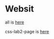 # Websit
all is <a href="https://sam199971.github.io/Websit/home.html">here</a>

css-lab2-page is <a href="https://sam199971.github.io/Websit/css-lab2-page1.html">here</a>
